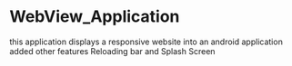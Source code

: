 # WebView_Application
this application displays a responsive website into an android application
added other features Reloading bar and Splash Screen

